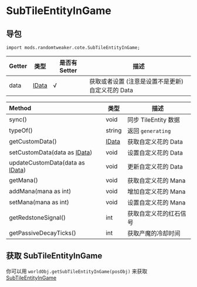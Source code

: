 # SubTileEntityInGame

## 导包

```zenscript
import mods.randomtweaker.cote.SubTileEntityInGame;
```

| Getter | 类型 | 是否有 Setter | 描述 |
| :----- | ---- | ------------ | ---- |
| data | [IData](https://docs.blamejared.com/1.12/en/Vanilla/Data/IData/) | √ | 获取或者设置 (注意是设置不是更新) 自定义花的 Data |

| Method | 类型 | 描述 |
| :----- | ---- | --- |
| sync() | void | 同步 TileEntity 数据 |
| typeOf() | string | 返回 `generating` |
| getCustomData() | [IData](https://docs.blamejared.com/1.12/en/Vanilla/Data/IData/) | 获取自定义花的 Data |
| setCustomData(data as [IData](https://docs.blamejared.com/1.12/en/Vanilla/Data/IData/)) | void | 设置自定义花的 Data |
| updateCustomData(data as [IData](https://docs.blamejared.com/1.12/en/Vanilla/Data/IData/)) | void | 更新自定义花的 Data |
| getMana() | void | 获取自定义花的 Mana |
| addMana(mana as int) | void | 增加自定义花的 Mana |
| setMana(mana as int) | void | 设置自定义花的 Mana |
| getRedstoneSignal() | int | 获取自定义花的红石信号 |
| getPassiveDecayTicks() | int | 获取产魔的冷却时间 |

## 获取 SubTileEntityInGame

你可以用 `worldObj.getSubTileEntityInGame(posObj)`
来获取 [SubTileEntityInGame](https://github.com/ikexing-cn/RandomTweaker/blob/master/wiki/en_us/modSupport/ContentTweaker/SubTileEntity/SubTileEntityInGame.md)